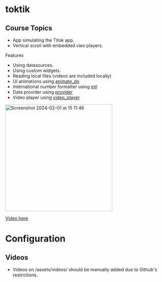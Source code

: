 # toktik

## Course Topics

- App simulating the Titok app.
- Vertical scroll with embedded vieo players.

Features
- Using datasources.
- Using custom widgets.
- Reading local files (videos are included locally)
- UI animations using [animate_do](https://pub.dev/packages/animate_do)
- International number formatter using [intl](https://pub.dev/packages/intl)
- Data provider using [provider](https://pub.dev/packages/provider)
- Video player using [video_player](https://pub.dev/packages/video_player)

<img width="337" alt="Screenshot 2024-02-01 at 15 11 46" src="https://github.com/leoCarrillo-BTS/Flutter_04_toktik/assets/60411044/cccdcf5f-c3d3-43b7-80bb-483dd8377d77">

[Video here](https://drive.google.com/file/d/1CF7-pNsG-gy5mxxY9qI-kMq49KYXxEgf/view?usp=drive_link)

# Configuration

## Videos

- Videos on /assets/videos/ should be manually added due to Github's restrictions.
